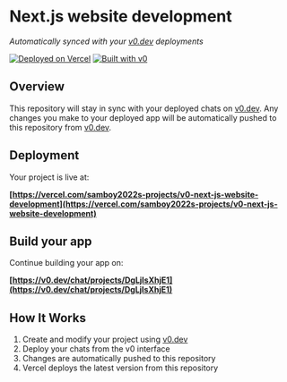 # Next.js website development

*Automatically synced with your [v0.dev](https://v0.dev) deployments*

[![Deployed on Vercel](https://img.shields.io/badge/Deployed%20on-Vercel-black?style=for-the-badge&logo=vercel)](https://vercel.com/samboy2022s-projects/v0-next-js-website-development)
[![Built with v0](https://img.shields.io/badge/Built%20with-v0.dev-black?style=for-the-badge)](https://v0.dev/chat/projects/DgLjIsXhjE1)

## Overview

This repository will stay in sync with your deployed chats on [v0.dev](https://v0.dev).
Any changes you make to your deployed app will be automatically pushed to this repository from [v0.dev](https://v0.dev).

## Deployment

Your project is live at:

**[https://vercel.com/samboy2022s-projects/v0-next-js-website-development](https://vercel.com/samboy2022s-projects/v0-next-js-website-development)**

## Build your app

Continue building your app on:

**[https://v0.dev/chat/projects/DgLjIsXhjE1](https://v0.dev/chat/projects/DgLjIsXhjE1)**

## How It Works

1. Create and modify your project using [v0.dev](https://v0.dev)
2. Deploy your chats from the v0 interface
3. Changes are automatically pushed to this repository
4. Vercel deploys the latest version from this repository
